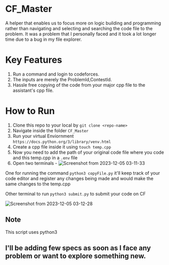 # CF_Master
A helper that enables us to focus more on logic building and programming rather than navigating and selecting and searching the code file to the problem.
It was a problem that I personally faced and it took a lot longer time due to a bug in my file explorer.

# Key Features
1) Run a command and login to codeforces.
2) The inputs are merely the ProblemId,ContestId.
3) Hassle free copying of the code from your major cpp file to the assistant's cpp file.

# How to Run
1) Clone this repo to your local by `git clone <repo-name>`
2) Navigate inside the folder   `CF_Master`
3) Run your virtual Enviornment `https://docs.python.org/3/library/venv.html`
4) Create a cpp file inside it using `touch temp.cpp`
5) Now you need to add the path of your original code file where you code and this temp.cpp in a `.env` file
6) Open two terminals -
![Screenshot from 2023-12-05 03-11-33](https://github.com/Anshuman212/CF_Master/assets/75901017/03157aca-dcfe-4ddf-8d76-5f67f4de57e4)

 One for running the command ```python3 copyFile.py``` it'll keep track of your code editor and register any changes being made and would make the same changes to the temp.cpp

Other terminal to run `python3 submit.py` to submit your code on CF

![Screenshot from 2023-12-05 03-12-28](https://github.com/Anshuman212/CF_Master/assets/75901017/99ebe635-3764-410f-a41b-70811982d02a)


## Note
This script uses python3
## I'll be adding few specs as soon as I face any problem or want to explore something new.
